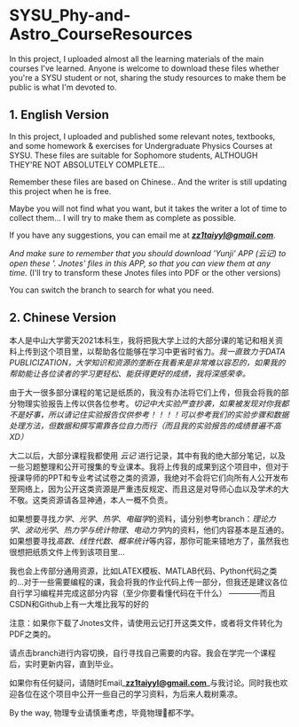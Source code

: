 # SYSU_Phy-and-Astro_CourseResources

In this project, I uploaded almost all the learning materials of the main courses I've learned. Anyone is welcome to download these files whether you're a SYSU student or not, sharing the study resources to make them be public is what I'm devoted to.

## 1. English Version

In this project, I uploaded and published some relevant notes, textbooks, and some homework & exercises for Undergraduate Physics Courses at SYSU. These files are suitable for Sophomore students, ALTHOUGH THEY'RE NOT ABSOLUTELY COMPLETE...

Remember these files are based on Chinese..  And the writer is still updating this project when he is free.

Maybe you will not find what you want, but it takes the writer a lot of time to collect them... I will try to make them as complete as possible.

If you have any suggestions, you can email me at _**zz1taiyyl@gmail.com**_. 

*And make sure to remember that you should download 'Yunji' APP (云记) to open these '. Jnotes' files in this APP, so that you can view them at any time.* (I'll try to transform these Jnotes files into PDF or the other versions)

You can switch the branch to search for what you need.

## 2. Chinese Version

本人是中山大学雾天2021本科生，我将把我大学上过的大部分课的笔记和相关资料上传到这个项目里，以帮助各位能够在学习中更省时省力。_*我一直致力于DATA PUBLICIZATION，大学知识和资源的垄断在我看来是非常难以容忍的，如果我的帮助能让各位读者的学习更轻松、能获得更好的成绩，我将深感荣幸。*_

由于大一很多部分课程的笔记是纸质的，我没有办法将它们上传，但我会将我的部分物理实验报告上传以供各位参考。_*切记中大实验严查抄袭，如果被发现对你我都不是好事，所以请记住实验报告仅供参考！！！！可以参考我们的实验步骤和数据处理方法，但数据和撰写需靠各位自力而行（而且我的实验报告的成绩普遍不高XD）*_

大二以后，大部分课程我都使用 *云记* 进行记录，其中有我的绝大部分笔记，以及一些习题整理和公开可搜集的专业课本。我将上传我的成果到这个项目中，但对于授课导师的PPT和专业考试试卷之类的资源，我绝对不会将它们向所有人公开发布至网络上，因为公开这类资源是严重违反规定、而且这是对导师心血以及学术的大不敬。这类资源请各显神通，本人一概不负责。

如果想要寻找*力学*、*光学*、*热学*、*电磁学*的资料，请分别参考branch：*理论力学*、*波动光学*、*热力学与统计物理*、*电动力学*内的资料，他们内容基本是互通的。
如果想要寻找*高数*、*线性代数*、*概率统计*等内容，那你可能来错地方了，虽然我也很想把纸质文件上传到该项目里...

我也会上传部分通用资源，比如LATEX模板、MATLAB代码、Python代码之类的...对于一些需要编程的课，我会将我的作业代码上传一部分，但我还是建议各位自行学习编程并完成这部分内容（至少你要看懂代码在干什么） ————而且CSDN和Github上有一大堆比我写的好的

注意：如果你下载了Jnotes文件，请使用云记打开这类文件，或者将文件转化为PDF之类的。

请点击branch进行内容切换，自行寻找自己需要的内容。我会在学完一个课程后，实时更新内容，直到毕业。

如果你有任何疑问，请随时Email_**zz1taiyyl@gmail.com**_与我讨论。同时我也欢迎各位在这个项目中公开一些自己的学习资料，为后来人栽树乘凉。

By the way, 物理专业请慎重考虑，毕竟物理🐶都不学。
